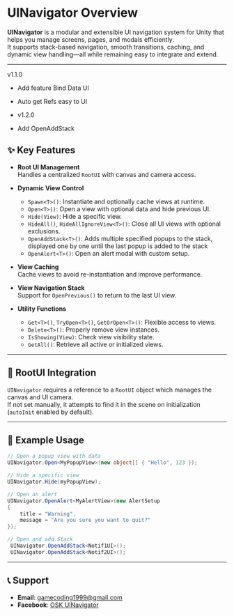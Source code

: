 # UINavigator Overview

**UINavigator** is a modular and extensible UI navigation system for Unity that helps you manage screens, pages, and modals efficiently.  
It supports stack-based navigation, smooth transitions, caching, and dynamic view handling—all while remaining easy to integrate and extend.

---
v1.1.0
- Add feature Bind Data UI
- Auto get Refs easy to UI

- v1.2.0
- Add OpenAddStack

## ✨ Key Features

- **Root UI Management**  
  Handles a centralized `RootUI` with canvas and camera access.

- **Dynamic View Control**
  - `Spawn<T>()`: Instantiate and optionally cache views at runtime.
  - `Open<T>()`: Open a view with optional data and hide previous UI.
  - `Hide(View)`: Hide a specific view.
  - `HideAll()`, `HideAllIgnoreView<T>()`: Close all UI views with optional exclusions.
  - `OpenAddStack<T>()`: Adds multiple specified popups to the stack, displayed one by one until the last popup is added to the stack
  - `OpenAlert<T>()`: Open an alert modal with custom setup.

- **View Caching**  
  Cache views to avoid re-instantiation and improve performance.

- **View Navigation Stack**  
  Support for `OpenPrevious()` to return to the last UI view.

- **Utility Functions**
  - `Get<T>()`, `TryOpen<T>()`, `GetOrOpen<T>()`: Flexible access to views.
  - `Delete<T>()`: Properly remove view instances.
  - `IsShowing(View)`: Check view visibility state.
  - `GetAll()`: Retrieve all active or initialized views.

---

## 🧩 RootUI Integration

`UINavigator` requires a reference to a `RootUI` object which manages the canvas and UI camera.  
If not set manually, it attempts to find it in the scene on initialization (`autoInit` enabled by default).

---

## 🧪 Example Usage

```csharp
// Open a popup view with data
UINavigator.Open<MyPopupView>(new object[] { "Hello", 123 });

// Hide a specific view
UINavigator.Hide(myPopupView);

// Open an alert
UINavigator.OpenAlert<MyAlertView>(new AlertSetup
{
    title = "Warning",
    message = "Are you sure you want to quit?"
});

// Open and add Stack
 UINavigator.OpenAddStack<Notif1UI>();
 UINavigator.OpenAddStack<Notif2UI>();
```
---

## **📞 Support**
- **Email**: gamecoding1999@gmail.com  
- **Facebook**: [OSK UINavigator](https://www.facebook.com/xOskx/)
